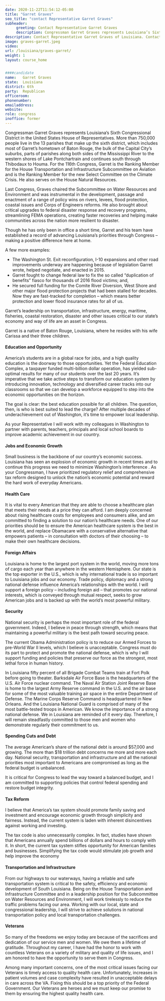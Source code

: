 ```yaml
---
date: 2020-11-22T11:54:12-05:00
title: "Garret Graves"
seo_title: "contact Representative Garret Graves"
subheader:
     greeting: Contact Representative Garret Graves 
     description: Congressman Garret Graves represents Louisiana’s Sixth Congressional District in the United States House of Representatives. 
description: Contact Representative Garret Graves of Louisiana. Contact information for Garret Graves includes email address, phone number, and mailing address.
image: graves-garret.jpeg
video: 
url: /louisiana/graves-garret/
weight: 1
layout: course_home


####candidate
name:	Garret Graves
state:	Louisiana
district: 6th
party:	Republican
officeroom:
phonenumber:	
emailaddress:	
website:	
role: congress
inoffice: former
---
```


Congressman Garret Graves represents Louisiana’s Sixth Congressional District in the United States House of Representatives.  More than 750,000 people live in the 13 parishes that make up the sixth district, which includes most of Garret’s hometown of Baton Rouge, the bulk of the Capital City’s suburbs, parts of parishes along both sides of the Mississippi River to the western shores of Lake Pontchartrain and continues south through Thibodaux to Houma.
For the 116th Congress, Garret is the Ranking Member for the House Transportation and Infrastructure Subcommittee on Aviation and is the Ranking Member for the new Select Committee on the Climate Crisis.  He also serves on the House Natural Resources.

Last Congress, Graves chaired the Subcommittee on Water Resources and Environment and was instrumental in the development, passage and enactment of a range of policy wins on rivers, levees, flood protection, coastal issues and Corps of Engineers reforms. He also brought about critical upgrades to federal disaster response and recovery programs, streamlining FEMA operations, creating faster recoveries and helping make communities across the nation more resilient to disaster.

Though he has only been in office a short time, Garret and his team have established a record of advancing Louisiana’s priorities through Congress – making a positive difference here at home.

A few more examples:

- The Washington St. Exit reconfiguration, I-10 expansions and other road improvements underway are happening because of legislation Garret wrote, helped negotiate, and enacted in 2015.
- Garret fought to change federal law to fix the so called “duplication of benefits” fiasco for thousands of 2016 flood victims; and,
- He secured full funding for the Comite River Diversion, West Shore and other major flood protection projects that had been stalled for decades. Now they are fast-tracked for completion – which means better protection and lower flood insurance rates for all of us.

Garret’s leadership on transportation, infrastructure, energy, maritime, fisheries, coastal restoration, disaster and other issues critical to our state’s economy and way of life are an asset in Congress.

Garret is a native of Baton Rouge, Louisiana, where he resides with his wife Carissa and their three children.

#### Education and Opportunity
America’s students are in a global race for jobs, and a high quality education is the doorway to those opportunities. Yet the Federal Education Complex, a taxpayer funded multi-billion dollar operation, has yielded sub-optimal results for many of our students over the last 20 years. It’s imperative that we take active steps to transform our education system by introducing innovation, technology and diversified career tracks into our classrooms so that we can develop a workforce equipped to step into the economic opportunities on the horizon.  

The goal is clear: the best education possible for all children. The question, then, is who is best suited to lead the charge? After multiple decades of underachievement out of Washington, it’s time to empower local leadership.

As your Representative  I will work with my colleagues in Washington to partner with  parents, teachers, principals and local school boards to improve academic achievement in our country.  

#### Jobs and Economic Growth
Small business is the backbone of our country’s economic success. Louisiana has seen an explosion of economic growth in recent times and to continue this progress we need to minimize Washington’s interference . As your Congressman, I have prioritized regulatory relief  and comprehensive tax reform designed to unlock the nation’s economic potential and reward the hard work of everyday Americans.

#### Health Care
It is vital to every American that they are able to choose a healthcare plan that meets their needs at a price they can afford.  I am deeply concerned about rising healthcare costs for employees and consumers alike, and am committed to finding a solution to our nation’s healthcare needs.  One of our priorities should be to ensure the American healthcare system is the best in the world, and replace Obamacare with a conservative alternative that empowers patients – in consultation with doctors of their choosing – to make their own healthcare decisions. 

#### Foreign Affairs
Louisiana is home to the largest port system in the world, moving more tons of cargo each year than anywhere in the western Hemisphere. Our state is the top exporter in the U.S., which is why international trade is so important to Louisiana jobs and our economy. Trade policy, diplomacy and a strong national defense influence America’s relationships with the world. I will support a foreign policy – including foreign aid – that promotes our national interests, which is conveyed through mutual respect, seeks to grow American jobs and is backed up with the world’s most powerful military. 

#### Security
National security is perhaps the most important role of the federal government. Indeed, I believe in peace through strength, which means that maintaining a powerful military is the best path toward securing peace. 

The current Obama Administration policy is to reduce our Armed Forces to pre-World War II levels, which I believe is unacceptable. Congress must do its part to protect and promote the national defense, which is why I will support funding and policies that preserve our force as the strongest, most lethal force in human history. 

In Louisiana fifty percent of all Brigade Combat Teams train at Fort Polk before going to theater. Barksdale Air Force Base is the headquarters of the U.S. Air Force nuclear command. The Naval Air Station Joint Reserve Base is home to the largest Army Reserve command in the U.S. and the air base for some of the most valuable training air space in the entire Department of Defense. The Marine Corps Reserve Command is headquartered in New Orleans. And the Louisiana National Guard is comprised of many of the most battle-tested troops in American. We know the importance of a strong national defense. We in Louisiana are reminded of it every day. Therefore, I will remain steadfastly committed to those men and women who demonstrate regularly their commitment to us. 

#### Spending Cuts and Debt
The average American’s share of the national debt is around $57,000 and growing. The more than  $18 trillion debt concerns me more and more each day.  National security, transportation and infrastructure and all the national priorities most important to Americans are compromised as long as the federal budget is unbalanced.

It is critical for Congress to lead the way toward a balanced budget, and I am committed to supporting policies that control federal spending and restore budget integrity.

#### Tax Reform
I believe that America’s tax system should promote family saving and investment and encourage economic growth through simplicity and fairness. Instead, the current system is laden with inherent disincentives against working and investing.

The tax code is also unnecessarily complex. In fact, studies have shown that Americans annually spend billions of dollars and hours to comply with it. In short, the current tax system stifles opportunity for American families and businesses. Simplifying the tax code would stimulate job growth and help improve the economy

#### Transportation and Infrastructure
From our highways to our waterways, having a reliable and safe transportation system is critical to the safety, efficiency and economic development of South Louisiana.  Being on the House Transportation and Infrastructure Committee and in a leadership position for the Subcommittee on Water Resources and Environment, I will work tirelessly to reduce the traffic problems facing our area.  Working with our local, state and congressional leadership, I will strive to achieve solutions in national transportation policy and local transportation challenges. 

#### Veterans
So many of the freedoms we enjoy today are because of the sacrifices and dedication of our service men and women. We owe them a lifetime of gratitude. Throughout my career, I have had the honor to work with countless Veterans on a variety of military and quality of life issues, and I am honored to have the opportunity to serve them in Congress. 

Among many important concerns, one of the most critical issues facing our Veterans is timely access to quality health care. Unfortunately, increases in patient volumes and case complexity have resulted in unacceptable delays in care across the VA. Fixing this should be a top priority of the Federal Government.  Our Veterans are heroes and we must keep our promise to them by ensuring the highest quality health care.
